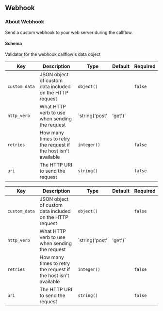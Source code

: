 ## Webhook

### About Webhook

Send a custom webhook to your web server during the callflow.

#### Schema

Validator for the webhook callflow's data object



Key | Description | Type | Default | Required
--- | ----------- | ---- | ------- | --------
`custom_data` | JSON object of custom data included on the HTTP request | `object()` |   | `false`
`http_verb` | What HTTP verb to use when sending the request | `string('post' | 'get')` |   | `false`
`retries` | How many times to retry the request if the host isn't available | `integer()` |   | `false`
`uri` | The HTTP URI to send the request | `string()` |   | `false`



Key | Description | Type | Default | Required
--- | ----------- | ---- | ------- | --------
`custom_data` | JSON object of custom data included on the HTTP request | `object()` |   | `false`
`http_verb` | What HTTP verb to use when sending the request | `string('post' | 'get')` |   | `false`
`retries` | How many times to retry the request if the host isn't available | `integer()` |   | `false`
`uri` | The HTTP URI to send the request | `string()` |   | `false`
